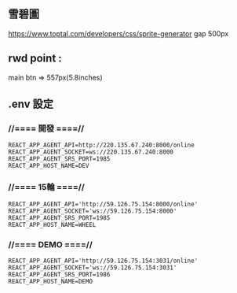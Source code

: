 ## 雪碧圖 
https://www.toptal.com/developers/css/sprite-generator
gap 500px

## rwd point : 
main btn => 557px(5.8inches) 


## .env 設定
### //==== 開發 ====//
```
REACT_APP_AGENT_API=http://220.135.67.240:8000/online
REACT_APP_AGENT_SOCKET=ws://220.135.67.240:8000
REACT_APP_AGENT_SRS_PORT=1985
REACT_APP_HOST_NAME=DEV
```
### //==== 15輪 ====//
```
REACT_APP_AGENT_API='http://59.126.75.154:8000/online'
REACT_APP_AGENT_SOCKET='ws://59.126.75.154:8000'
REACT_APP_AGENT_SRS_PORT=1985
REACT_APP_HOST_NAME=WHEEL
```

### //==== DEMO ====//
```
REACT_APP_AGENT_API='http://59.126.75.154:3031/online'
REACT_APP_AGENT_SOCKET='ws://59.126.75.154:3031'
REACT_APP_AGENT_SRS_PORT=1986
REACT_APP_HOST_NAME=DEMO
```



